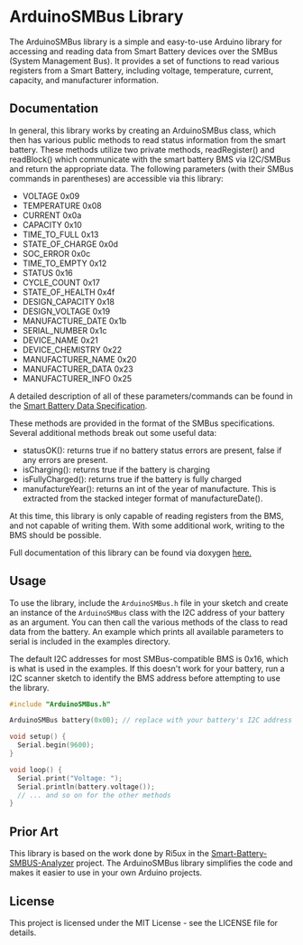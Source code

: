 # ArduinoSMBus Library

The ArduinoSMBus library is a simple and easy-to-use Arduino library for accessing and reading data from Smart Battery devices over the SMBus (System Management Bus). It provides a set of functions to read various registers from a Smart Battery, including voltage, temperature, current, capacity, and manufacturer information.

## Documentation
In general, this library works by creating an ArduinoSMBus class, which then has various public methods to read status information from the smart battery. These methods utilize two private methods, readRegister() and readBlock() which communicate with the smart battery BMS via I2C/SMBus and return the appropriate data. The following parameters (with their SMBus commands in parentheses) are accessible via this library:

- VOLTAGE 0x09
- TEMPERATURE 0x08
- CURRENT 0x0a
- CAPACITY 0x10
- TIME_TO_FULL 0x13
- STATE_OF_CHARGE 0x0d
- SOC_ERROR 0x0c
- TIME_TO_EMPTY 0x12
- STATUS 0x16
- CYCLE_COUNT 0x17
- STATE_OF_HEALTH 0x4f
- DESIGN_CAPACITY 0x18
- DESIGN_VOLTAGE 0x19
- MANUFACTURE_DATE 0x1b
- SERIAL_NUMBER 0x1c
- DEVICE_NAME 0x21
- DEVICE_CHEMISTRY 0x22
- MANUFACTURER_NAME 0x20
- MANUFACTURER_DATA 0x23
- MANUFACTURER_INFO 0x25

A detailed description of all of these parameters/commands can be found in the [Smart Battery Data Specification](https://duluthmachineworks.github.io/ArduinoSMBus/docs/datasheets/sbdat110.pdf).

These methods are provided in the format of the SMBus specifications. Several additional methods break out some useful data:
- statusOK(): returns true if no battery status errors are present, false if any errors are present.
- isCharging(): returns true if the battery is charging
- isFullyCharged(): returns true if the battery is fully charged
- manufactureYear(): returns an int of the year of manufacture. This is extracted from the stacked integer format of manufactureDate().

At this time, this library is only capable of reading registers from the BMS, and not capable of writing them. With some additional work, writing to the BMS should be possible.

Full documentation of this library can be found via doxygen [here.](https://duluthmachineworks.github.io/ArduinoSMBus/docs/refman.pdf)

## Usage

To use the library, include the `ArduinoSMBus.h` file in your sketch and create an instance of the `ArduinoSMBus` class with the I2C address of your battery as an argument. You can then call the various methods of the class to read data from the battery. An example which prints all available parameters to serial is included in the examples directory.

The default I2C addresses for most SMBus-compatible BMS is 0x16, which is what is used in the examples. If this doesn't work for your battery, run a I2C scanner sketch to identify the BMS address before attempting to use the library.

```cpp
#include "ArduinoSMBus.h"

ArduinoSMBus battery(0x0B); // replace with your battery's I2C address

void setup() {
  Serial.begin(9600);
}

void loop() {
  Serial.print("Voltage: ");
  Serial.println(battery.voltage());
  // ... and so on for the other methods
}
```

## Prior Art
This library is based on the work done by Ri5ux in the [Smart-Battery-SMBUS-Analyzer](https://github.com/Ri5ux/Smart-Battery-SMBUS-Analyzer) project. The ArduinoSMBus library simplifies the code and makes it easier to use in your own Arduino projects.

## License
This project is licensed under the MIT License - see the LICENSE file for details.
